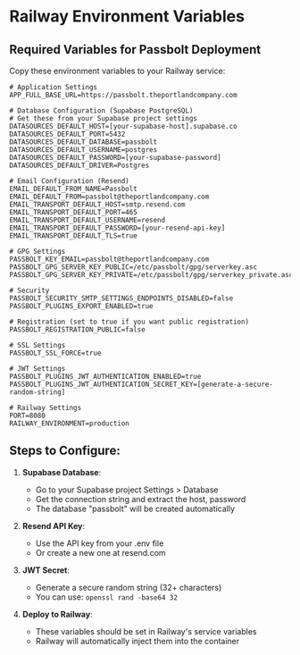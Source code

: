 # Railway Environment Variables

## Required Variables for Passbolt Deployment

Copy these environment variables to your Railway service:

```env
# Application Settings
APP_FULL_BASE_URL=https://passbolt.theportlandcompany.com

# Database Configuration (Supabase PostgreSQL)
# Get these from your Supabase project settings
DATASOURCES_DEFAULT_HOST=[your-supabase-host].supabase.co
DATASOURCES_DEFAULT_PORT=5432
DATASOURCES_DEFAULT_DATABASE=passbolt
DATASOURCES_DEFAULT_USERNAME=postgres
DATASOURCES_DEFAULT_PASSWORD=[your-supabase-password]
DATASOURCES_DEFAULT_DRIVER=Postgres

# Email Configuration (Resend)
EMAIL_DEFAULT_FROM_NAME=Passbolt
EMAIL_DEFAULT_FROM=passbolt@theportlandcompany.com
EMAIL_TRANSPORT_DEFAULT_HOST=smtp.resend.com
EMAIL_TRANSPORT_DEFAULT_PORT=465
EMAIL_TRANSPORT_DEFAULT_USERNAME=resend
EMAIL_TRANSPORT_DEFAULT_PASSWORD=[your-resend-api-key]
EMAIL_TRANSPORT_DEFAULT_TLS=true

# GPG Settings
PASSBOLT_KEY_EMAIL=passbolt@theportlandcompany.com
PASSBOLT_GPG_SERVER_KEY_PUBLIC=/etc/passbolt/gpg/serverkey.asc
PASSBOLT_GPG_SERVER_KEY_PRIVATE=/etc/passbolt/gpg/serverkey_private.asc

# Security
PASSBOLT_SECURITY_SMTP_SETTINGS_ENDPOINTS_DISABLED=false
PASSBOLT_PLUGINS_EXPORT_ENABLED=true

# Registration (set to true if you want public registration)
PASSBOLT_REGISTRATION_PUBLIC=false

# SSL Settings
PASSBOLT_SSL_FORCE=true

# JWT Settings
PASSBOLT_PLUGINS_JWT_AUTHENTICATION_ENABLED=true
PASSBOLT_PLUGINS_JWT_AUTHENTICATION_SECRET_KEY=[generate-a-secure-random-string]

# Railway Settings
PORT=8080
RAILWAY_ENVIRONMENT=production
```

## Steps to Configure:

1. **Supabase Database**:
   - Go to your Supabase project Settings > Database
   - Get the connection string and extract the host, password
   - The database "passbolt" will be created automatically

2. **Resend API Key**:
   - Use the API key from your .env file
   - Or create a new one at resend.com

3. **JWT Secret**:
   - Generate a secure random string (32+ characters)
   - You can use: `openssl rand -base64 32`

4. **Deploy to Railway**:
   - These variables should be set in Railway's service variables
   - Railway will automatically inject them into the container
